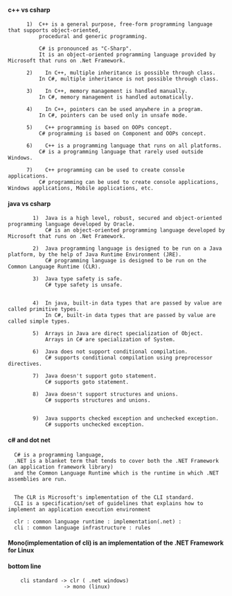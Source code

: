 #### c++ vs csharp
          1)  C++ is a general purpose, free-form programming language that supports object-oriented, 
              procedural and generic programming. 	

              C# is pronounced as "C-Sharp". 
              It is an object-oriented programming language provided by Microsoft that runs on .Net Framework.

          2) 	In C++, multiple inheritance is possible through class. 	
              In C#, multiple inheritance is not possible through class.

          3) 	In C++, memory management is handled manually. 	
              In C#, memory management is handled automatically.

          4) 	In C++, pointers can be used anywhere in a program. 	
              In C#, pointers can be used only in unsafe mode.

          5) 	C++ programming is based on OOPs concept. 	
              C# programming is based on Component and OOPs concept.

          6) 	C++ is a programming language that runs on all platforms. 	
              C# is a programming language that rarely used outside Windows.

          7) 	C++ programming can be used to create console applications. 	
              C# programming can be used to create console applications, Windows applications, Mobile applications, etc.



#### java vs csharp
            1)  Java is a high level, robust, secured and object-oriented programming language developed by Oracle. 	
                C# is an object-oriented programming language developed by Microsoft that runs on .Net Framework.

            2) 	Java programming language is designed to be run on a Java platform, by the help of Java Runtime Environment (JRE). 	
                C# programming language is designed to be run on the Common Language Runtime (CLR).

            3) 	Java type safety is safe. 	
                C# type safety is unsafe.


            4) 	In java, built-in data types that are passed by value are called primitive types. 	
                In C#, built-in data types that are passed by value are called simple types.

            5) 	Arrays in Java are direct specialization of Object. 	
                Arrays in C# are specialization of System.

            6) 	Java does not support conditional compilation. 	
                C# supports conditional compilation using preprocessor directives.

            7) 	Java doesn't support goto statement. 	
                C# supports goto statement.

            8) 	Java doesn't support structures and unions. 	
                C# supports structures and unions.


            9) 	Java supports checked exception and unchecked exception. 	
                C# supports unchecked exception.

    
    
    
#### c# and dot net
      C# is a programming language, 
      .NET is a blanket term that tends to cover both the .NET Framework (an application framework library) 
      and the Common Language Runtime which is the runtime in which .NET assemblies are run.
      
      
      The CLR is Microsoft's implementation of the CLI standard.
      CLI is a specification/set of guidelines that explains how to implement an application execution environment 
      
      clr : common language runtime : implementation(.net) : 
      cli : common language infrastructure : rules
      
      
####  Mono(implementation of cli) is an implementation of the .NET Framework for Linux


#### bottom line
        cli standard -> clr ( .net windows)
                      -> mono (linux)
